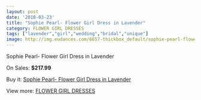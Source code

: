 ```yaml
---
layout: post
date: '2018-03-23'
title: "Sophie Pearl- Flower Girl Dress in Lavender"
category: FLOWER GIRL DRESSES
tags: ["lavender","girl","wedding","bridal","unique"]
image: http://img.eudances.com/6657-thickbox_default/sophie-pearl-flower-girl-dress-in-lavender.jpg
---
```

Sophie Pearl- Flower Girl Dress in Lavender

On Sales: **$217.99**
<a href="https://www.eudances.com/en/flower-girl-dresses/2458-sophie-pearl-flower-girl-dress-in-lavender.html"><amp-img layout="responsive" width="600" height="600" src="//img.eudances.com/6657-thickbox_default/sophie-pearl-flower-girl-dress-in-lavender.jpg" alt="Sophie Pearl- Flower Girl Dress in Lavender 0" /></a>

Buy it: [Sophie Pearl- Flower Girl Dress in Lavender](https://www.eudances.com/en/flower-girl-dresses/2458-sophie-pearl-flower-girl-dress-in-lavender.html "Sophie Pearl- Flower Girl Dress in Lavender")

View more: [FLOWER GIRL DRESSES](https://www.eudances.com/en/30-flower-girl-dresses "FLOWER GIRL DRESSES")
